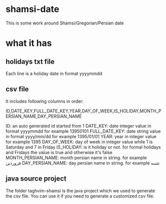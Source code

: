 # shamsi-date
This is some work around Shamsi/Gregorian/Persian date

# what it has
## holidays txt file
Each line is a holiday date in format yyyymmdd

## csv file
It includes following columns in order:

ID,DATE_KEY,FULL_DATE_KEY,YEAR,DAY_OF_WEEK,IS_HOLIDAY,MONTH_PERSIAN_NAME,DAY_PERSIAN_NAME

ID: an auto generated id started from 1
DATE_KEY: date integer value in format yyyymmdd for example 13950101
FULL_DATE_KEY: date string value in format yyyy/mm/dd for example 1395/01/01
YEAR: year in integer value for example 1395
DAY_OF_WEEK: day of week in integer value while 1 is Saturday and 7 in Friday
IS_HOLIDAY: is it holiday or not. for formal holidays and Fridays the value is true and otherwise it's false
MONTH_PERSIAN_NAME: month persian name in string. for example فروردین
DAY_PERSIAN_NAME: day persian name in string. for example شنبه

## java source project
The folder taghvim-shamsi is the java project which we used to generate the csv file. You can use it if you
need to generate a customized csv file.
